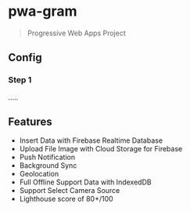 # pwa-gram
> Progressive Web Apps Project

## Config
### Step 1
.....

## Features
- Insert Data with Firebase Realtime Database
- Upload File Image with Cloud Storage for Firebase 
- Push Notification
- Background Sync
- Geolocation
- Full Offline Support Data with IndexedDB
- Support Select Camera Source
- Lighthouse score of 80+/100
